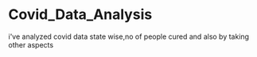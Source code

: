 # Covid_Data_Analysis
 i've analyzed covid data state wise,no of people cured and also by taking other aspects
